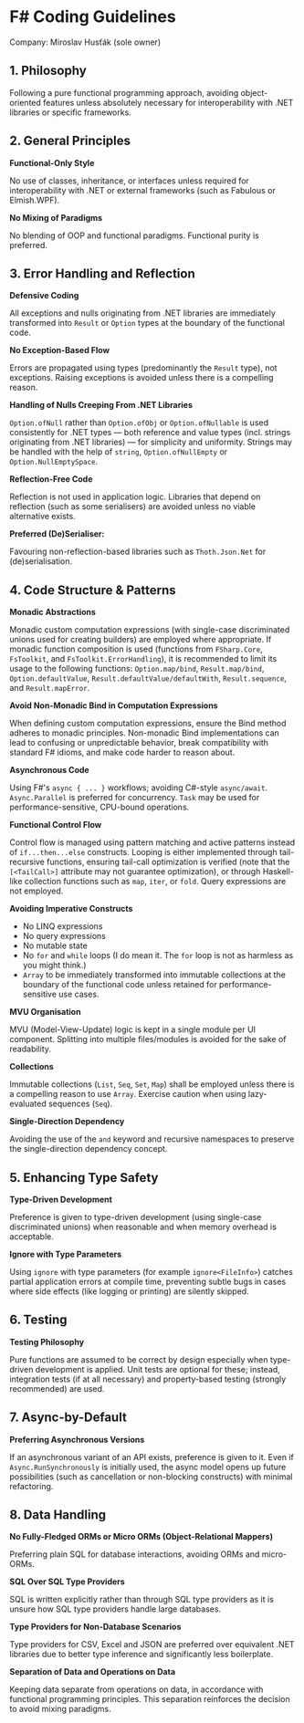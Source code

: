 # **F# Coding Guidelines**

Company: Miroslav Husťák (sole owner)

## 1. Philosophy

Following a pure functional programming approach, avoiding object-oriented features unless absolutely necessary for interoperability with .NET libraries or specific frameworks.

## 2. General Principles

**Functional-Only Style**

No use of classes, inheritance, or interfaces unless required for interoperability with .NET or external frameworks (such as Fabulous or Elmish.WPF).

**No Mixing of Paradigms**

No blending of OOP and functional paradigms. Functional purity is preferred.

## 3. Error Handling and Reflection

**Defensive Coding**

All exceptions and nulls originating from .NET libraries are immediately transformed into `Result` or `Option` types at the boundary of the functional code.

**No Exception-Based Flow**

Errors are propagated using types (predominantly the `Result` type), not exceptions. Raising exceptions is avoided unless there is a compelling reason.

**Handling of Nulls Creeping From .NET Libraries**

`Option.ofNull` rather than `Option.ofObj` or `Option.ofNullable` is used consistently for .NET types — both reference and value types (incl. strings originating from .NET libraries) — for simplicity and uniformity. Strings may be handled with the help of `string`, `Option.ofNullEmpty` or `Option.NullEmptySpace`.  

**Reflection-Free Code**

Reflection is not used in application logic. Libraries that depend on reflection (such as some serialisers) are avoided unless no viable alternative exists.

**Preferred (De)Serialiser:**

Favouring non-reflection-based libraries such as `Thoth.Json.Net` for (de)serialisation.

## 4. Code Structure & Patterns

**Monadic Abstractions**

Monadic custom computation expressions (with single-case discriminated unions used for creating builders) are employed where appropriate. If monadic function composition is used (functions from `FSharp.Core`, `FsToolkit`, and `FsToolkit.ErrorHandling`), it is recommended to limit its usage to the following functions: `Option.map/bind`, `Result.map/bind`, `Option.defaultValue`, `Result.defaultValue/defaultWith`, `Result.sequence`, and `Result.mapError`.

**Avoid Non-Monadic Bind in Computation Expressions**

When defining custom computation expressions, ensure the Bind method adheres to monadic principles. Non-monadic Bind implementations can lead to confusing or unpredictable behavior, break compatibility with standard F# idioms, and make code harder to reason about. 

**Asynchronous Code**

Using F#'s `async { ... }` workflows; avoiding C#-style `async/await`. `Async.Parallel` is preferred for concurrency. `Task` may be used for performance-sensitive, CPU-bound operations.

**Functional Control Flow**

Control flow is managed using pattern matching and active patterns instead of `if...then...else` constructs. Looping is either implemented through tail-recursive functions, ensuring tail-call optimization is verified (note that the `[<TailCall>]` attribute may not guarantee optimization), or through Haskell-like collection functions such as `map`, `iter`, or `fold`. Query expressions are not employed.

**Avoiding Imperative Constructs** 

- No LINQ expressions
- No query expressions
- No mutable state
- No `for` and `while` loops (I do mean it. The `for` loop is not as harmless as you might think.)
- `Array` to be immediately transformed into immutable collections at the boundary of the functional code unless retained for performance-sensitive use cases.

**MVU Organisation**

MVU (Model-View-Update) logic is kept in a single module per UI component. Splitting into multiple files/modules is avoided for the sake of readability.

**Collections**

Immutable collections (`List`, `Seq`, `Set`, `Map`) shall be employed unless there is a compelling reason to use `Array`. Exercise caution when using lazy-evaluated sequences (`Seq`).

**Single-Direction Dependency**

Avoiding the use of the `and` keyword and recursive namespaces to preserve the single-direction dependency concept.

## 5. Enhancing Type Safety

**Type-Driven Development**

Preference is given to type-driven development (using single-case discriminated unions) when reasonable and when memory overhead is acceptable.

**Ignore with Type Parameters**

Using `ignore` with type parameters (for example `ignore<FileInfo>`) catches partial application errors at compile time, preventing subtle bugs in cases where side effects (like logging or printing) are silently skipped.

## 6. Testing

**Testing Philosophy**

Pure functions are assumed to be correct by design especially when type-driven development is applied. Unit tests are optional for these; instead, integration tests (if at all necessary) and property-based testing (strongly recommended) are used.

## 7. Async-by-Default

**Preferring Asynchronous Versions**

If an asynchronous variant of an API exists, preference is given to it. Even if `Async.RunSynchronously` is initially used, the async model opens up future possibilities (such as cancellation or non-blocking constructs) with minimal refactoring.

## 8. Data Handling

**No Fully-Fledged ORMs or Micro ORMs (Object-Relational Mappers)**

Preferring plain SQL for database interactions, avoiding ORMs and micro-ORMs.

**SQL Over SQL Type Providers**

SQL is written explicitly rather than through SQL type providers as it is unsure how SQL type providers handle large databases.

**Type Providers for Non-Database Scenarios**

Type providers for CSV, Excel and JSON are preferred over equivalent .NET libraries due to better type inference and significantly less boilerplate.

**Separation of Data and Operations on Data**

Keeping data separate from operations on data, in accordance with functional programming principles. This separation reinforces the decision to avoid mixing paradigms.

